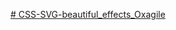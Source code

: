 [# CSS-SVG-beautiful_effects_Oxagile](https://ageevdmitryminsk.github.io/CSS-SVG-beautiful_effects_Oxagile/index.html)
